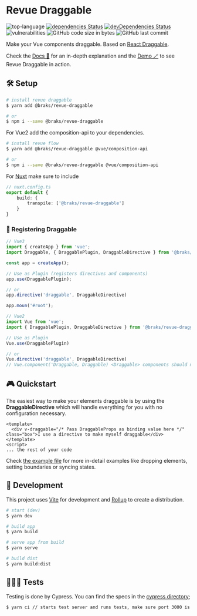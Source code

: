 # Revue Draggable 

![top-language](https://img.shields.io/github/languages/top/bcakmakoglu/revue-draggable)
[![dependencies Status](https://status.david-dm.org/gh/bcakmakoglu/revue-draggable.svg)](https://david-dm.org/bcakmakoglu/revue-draggable)
[![devDependencies Status](https://status.david-dm.org/gh/bcakmakoglu/revue-draggable.svg?type=dev)](https://david-dm.org/bcakmakoglu/revue-draggable?type=dev)
![vulnerabilities](https://img.shields.io/snyk/vulnerabilities/github/bcakmakoglu/revue-draggable)
![GitHub code size in bytes](https://img.shields.io/github/languages/code-size/bcakmakoglu/revue-draggable)
![GitHub last commit](https://img.shields.io/github/last-commit/bcakmakoglu/revue-draggable)

Make your Vue components draggable. 
Based on [React Draggable](https://www.npmjs.com/package/react-draggable#draggablecore).

Check the [Docs 📔](https://revue-draggable-docs.vercel.app/) for an in-depth explanation and
the [Demo 🪄](https://revue-draggable.vercel.app/) to see Revue Draggable in action.


## 🛠 Setup

```bash
# install revue draggable
$ yarn add @braks/revue-draggable

# or
$ npm i --save @braks/revue-draggable
```

For Vue2 add the composition-api to your dependencies.
```bash
# install revue flow
$ yarn add @braks/revue-draggable @vue/composition-api

# or
$ npm i --save @braks/revue-draggable @vue/composition-api
```

For [Nuxt](https://nuxtjs.org/) make sure to include
```ts {}[nuxt.config.ts]
// nuxt.config.ts
export default {
    build: {
        transpile: ['@braks/revue-draggable']
    }
}
```

### 🔌 Registering Draggable 

```ts {}[main.ts]
// Vue3
import { createApp } from 'vue';
import Draggable, { DraggablePlugin, DraggableDirective } from '@braks/revue-draggable';

const app = createApp();

// Use as Plugin (registers directives and components)
app.use(DraggablePlugin);

// or
app.directive('draggable', DraggableDirective)

app.moun('#root');
```

```ts {}[main.ts]
// Vue2 
import Vue from 'vue';
import { DraggablePlugin, DraggableDirective } from '@braks/revue-draggable';

// Use as Plugin
Vue.use(DraggablePlugin)

// or
Vue.directive('draggable', DraggableDirective)
// Vue.component('Draggable, Draggable) <Draggable> components should not be registered in Vue2, as it won't work.
```

## 🎮 Quickstart

The easiest way to make your elements draggable is by using the **DraggableDirective** which will handle everything for you
with no configuration necessary.

````vue {}[App.vue]
<template>
  <div v-draggable="/* Pass DraggableProps as binding value here */" class="box">I use a directive to make myself draggable</div>
</template>
<script>
... the rest of your code
````

Check [the example file](./example/App.vue) for more in-detail examples like dropping elements, setting boundaries or syncing states.

## 🧪 Development
This project uses [Vite](https://vitejs.dev/) for development and [Rollup](https://rollupjs.org/) to create a distribution.

```bash
# start (dev)
$ yarn dev

# build app
$ yarn build

# serve app from build
$ yarn serve

# build dist
$ yarn build:dist
```

## 🕵🏻‍♂️ Tests
Testing is done by Cypress.
You can find the specs in the [cypress directory](/cypress);
```bash
$ yarn ci // starts test server and runs tests, make sure port 3000 is open
```
